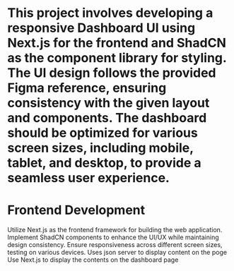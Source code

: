 # This project involves developing a responsive Dashboard UI using Next.js for the frontend and ShadCN as the component library for styling. The UI design follows the provided Figma reference, ensuring consistency with the given layout and components. The dashboard should be optimized for various screen sizes, including mobile, tablet, and desktop, to provide a seamless user experience.

# Frontend Development
Utilize Next.js as the frontend framework for building the web application.
Implement ShadCN components to enhance the UI/UX while maintaining design consistency.
Ensure responsiveness across different screen sizes, testing on various devices.
Uses json server to display content on the poge
Use Next.js to display the contents on the dashboard page
